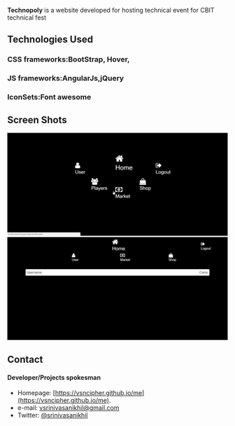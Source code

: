 **Technopoly** is a website developed for hosting technical event for CBIT technical fest


## Technologies Used
### CSS frameworks:BootStrap, Hover, 
### JS frameworks:AngularJs,jQuery
### IconSets:Font awesome

## Screen Shots
![Alt text](./scrshots/scr1.png?raw=true "Home")
![USer](./scrshots/scr2.PNG?raw=true "User")

## Contact
#### Developer/Projects spokesman
* Homepage: [https://vsncipher.github.io/me](https://vsncipher.github.io/me).
* e-mail: vsrinivasanikhil@gmail.com
* Twitter: [@srinivasanikhil](https://twitter.com/srinivasanikhil "twitterhandle on twitter")
